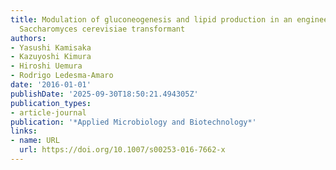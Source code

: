 ```yaml
---
title: Modulation of gluconeogenesis and lipid production in an engineered oleaginous
  Saccharomyces cerevisiae transformant
authors:
- Yasushi Kamisaka
- Kazuyoshi Kimura
- Hiroshi Uemura
- Rodrigo Ledesma‐Amaro
date: '2016-01-01'
publishDate: '2025-09-30T18:50:21.494305Z'
publication_types:
- article-journal
publication: '*Applied Microbiology and Biotechnology*'
links:
- name: URL
  url: https://doi.org/10.1007/s00253-016-7662-x
---
```

